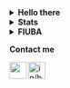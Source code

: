 
<details>
<summary><b>Hello there</b></summary>
<img src="https://media2.giphy.com/media/Nx0rz3jtxtEre/giphy.gif" alt="Hello there">
</details>

<details>
<summary><b>Stats</b></summary>

<a href="https://github.com/anuraghazra/github-readme-stats">
  <img align="center" src="https://github-readme-stats.vercel.app/api?username=brunograssano&include_all_commits=true&count_private=true&show_icons=true&theme=react" />
</a>
<a href="https://github.com/anuraghazra/convoychat">
  <img align="center" src="https://github-readme-stats.vercel.app/api/top-langs/?username=brunograssano&langs_count=10&layout=compact&theme=react&hide=SCSS,CSS,CMake,HTML,Shell,JavaScript,Makefile" />
</a>

</details>


<details>
 
<summary><b>FIUBA</b></summary>
<p>Material recolectado a lo largo de mi cursada en FIUBA <a href="https://brunograssano.github.io/fiuba.html">aqui</a>.</p>
  
</details>

<b>Contact me</b>

<a href="https://brunograssano.github.io/">
<img align="left" alt="" height="30px" src="https://image.flaticon.com/icons/png/512/893/893505.png"/>
</a>



<a href="https://www.linkedin.com/in/bruno-grassano/">
<img align="left" alt="in/bruno-grassano/" height="30px" src="https://image.flaticon.com/icons/png/512/174/174857.png"/>
</a>


